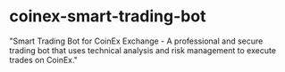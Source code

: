 # coinex-smart-trading-bot
"Smart Trading Bot for CoinEx Exchange - A professional and secure trading bot that uses technical analysis and risk management to execute trades on CoinEx."
